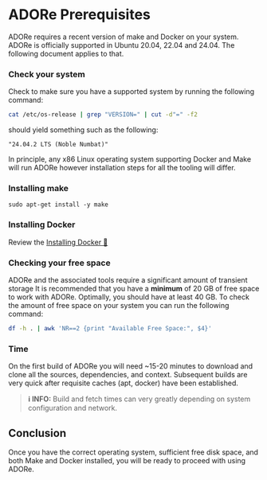 # ADORe Prerequisites
ADORe requires a recent version of make and Docker on your system. ADORe is
officially supported in Ubuntu 20.04, 22.04 and 24.04. The following document applies to
that.

### Check your system
Check to make sure you have a supported system by running the following command:
```bash
cat /etc/os-release | grep "VERSION=" | cut -d"=" -f2
```
should yield something such as the following:
```text
"24.04.2 LTS (Noble Numbat)"
```

In principle, any x86 Linux operating system supporting Docker and Make will run
ADORe however installation steps for all the tooling will differ. 

### Installing make
```
sudo apt-get install -y make
```

### Installing Docker
Review the [Installing Docker 🔗](installing_docker.md) 

### Checking your free space
ADORe and the associated tools require a significant amount of transient storage
It is recommended that you have a **minimum** of 20 GB of free space to work with
ADORe. Optimally, you should have at least 40 GB. To check the amount of free
space on your system you can run the following command:
```bash
df -h . | awk 'NR==2 {print "Available Free Space:", $4}'
```

### Time
On the first build of ADORe you will need ~15-20 minutes to download and clone 
all the sources, dependencies, and context. Subsequent builds are very quick 
after requisite caches (apt, docker) have been established.

> **ℹ️ INFO:**
> Build and fetch times can very greatly depending on system configuration and
> network.

## Conclusion
Once you have the correct operating system, sufficient free disk space,
and both Make and Docker installed, you will be ready to proceed with using ADORe.
